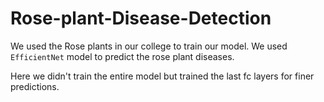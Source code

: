 # Rose-plant-Disease-Detection

We used the Rose plants in our college to train our model. We used `EfficientNet` model to predict the rose plant diseases.

Here we didn't train the entire model but trained the last fc layers for finer predictions.
